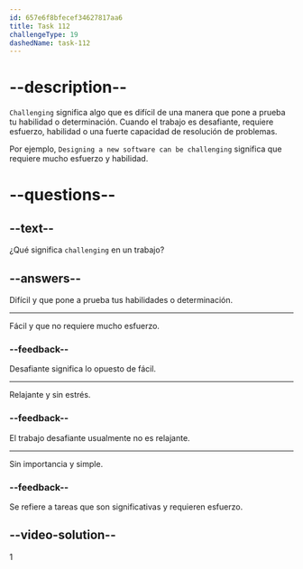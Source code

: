 ```yaml
---
id: 657e6f8bfecef34627817aa6
title: Task 112
challengeType: 19
dashedName: task-112
---
```


# --description--

`Challenging` significa algo que es difícil de una manera que pone a prueba tu habilidad o determinación. Cuando el trabajo es desafiante, requiere esfuerzo, habilidad o una fuerte capacidad de resolución de problemas.

Por ejemplo, `Designing a new software can be challenging` significa que requiere mucho esfuerzo y habilidad.


# --questions--

## --text--

¿Qué significa `challenging` en un trabajo?

## --answers--

Difícil y que pone a prueba tus habilidades o determinación.

---

Fácil y que no requiere mucho esfuerzo.

### --feedback--

Desafiante significa lo opuesto de fácil.

---

Relajante y sin estrés.

### --feedback--

El trabajo desafiante usualmente no es relajante.

---

Sin importancia y simple.

### --feedback--

Se refiere a tareas que son significativas y requieren esfuerzo.

## --video-solution--

1
